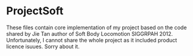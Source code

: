ProjectSoft
===========

These files contain core implementation of my project based on the code shared by Jie Tan author of Soft Body Locomotion SIGGRPAH 2012. Unfortunately, I cannot share the whole project as it included product licence isuues.
Sorry about it. 
